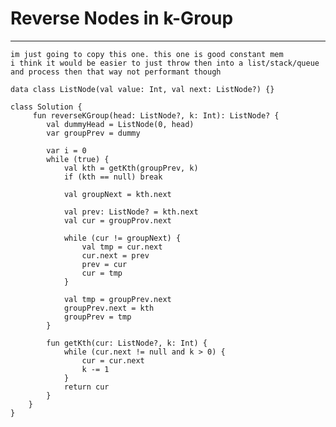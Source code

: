 

# Reverse Nodes in k-Group

---

    im just going to copy this one. this one is good constant mem
    i think it would be easier to just throw then into a list/stack/queue and process then that way not performant though

    data class ListNode(val value: Int, val next: ListNode?) {}

    class Solution {
         fun reverseKGroup(head: ListNode?, k: Int): ListNode? {
            val dummyHead = ListNode(0, head)
            var groupPrev = dummy

            var i = 0 
            while (true) {
                val kth = getKth(groupPrev, k)
                if (kth == null) break

                val groupNext = kth.next

                val prev: ListNode? = kth.next
                val cur = groupProv.next
                
                while (cur != groupNext) {
                    val tmp = cur.next
                    cur.next = prev
                    prev = cur
                    cur = tmp
                }

                val tmp = groupPrev.next
                groupPrev.next = kth
                groupPrev = tmp
            }

            fun getKth(cur: ListNode?, k: Int) {
                while (cur.next != null and k > 0) {
                    cur = cur.next
                    k -= 1
                }
                return cur
            }
        }
    }